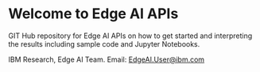 # Welcome to Edge AI APIs
GIT Hub repository for Edge AI APIs on how to get started and interpreting the results including sample code and Jupyter Notebooks.


IBM Research, Edge AI Team.
Email: EdgeAI.User@ibm.com
